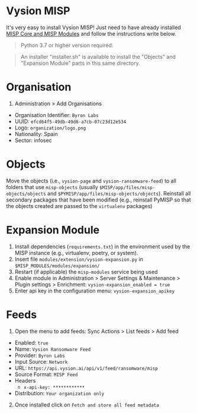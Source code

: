 # Vysion MISP

It's very easy to install Vysion MISP! Just need to have already installed [MISP Core and MISP Modules](https://www.misp-project.org/download/) and follow the instructions write below.

> Python 3.7 or higher version required.

> An installer "installer.sh" is available to install the "Objects" and "Expansion Module" parts in this same directory.

# Organisation

1. Administration > Add Organisations

- Organisation Identifier: `Byron Labs`
- UUID: `efcd64f5-49db-49d6-a7cb-07c23d12e534`
- Logo: `organization/logo.png`
- Nationality: Spain
- Sector: infosec

# Objects

Move the objects (i.e., `vysion-page` and `vysion-ransomware-feed`) to all folders that use `misp-objects` (usually `$MISP/app/files/misp-objects/objects` and `$PYMISP/app/files/misp-objects/objects`). Reinstall all secondary packages that have been modified (e.g., reinstall PyMISP so that the objects created are passed to the `virtualenv` packages)

# Expansion Module

1. Install dependencies (`requirements.txt`) in the environment used by the MISP instance (e.g., virtualenv, poetry, or system).
2. Insert file `modules/extension/vysion-expansion.py` in `$MISP_MODULES/modules/expansion/`
3. Restart (if applicable) the `misp-modules` service being used
4. Enable module in Administration > Server Settings & Maintenance > Plugin settings > Enrichment: `vysion-expansion_enabled = true`
5. Enter api key in the configuration menu: `vysion-expansion_apikey`

# Feeds

1. Open the menu to add feeds: Sync Actions > List feeds > Add feed

- Enabled: `true`
- Name: `Vysion Ransomware Feed`
- Provider: `Byron Labs`
- Input Source: `Network`
- URL: `https://api.vysion.ai/api/v1/feed/ransomware/misp`
- Source Format: `MISP Feed`
- Headers
    - `x-api-key: ************`
- Distribution: `Your organization only`

2. Once installed click on `Fetch and store all feed metadata`
